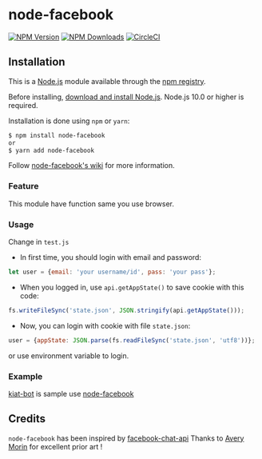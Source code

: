 # node-facebook

  [![NPM Version][npm-image]][npm-url]
  [![NPM Downloads][downloads-image]][downloads-url]
  [![CircleCI][circleci-image]][circleci-url]

## Installation

This is a [Node.js](https://nodejs.org/en/) module available through the
[npm registry](https://www.npmjs.com/).

Before installing, [download and install Node.js](https://nodejs.org/en/download/).
Node.js 10.0 or higher is required.

Installation is done using `npm` or `yarn`:

```bash
$ npm install node-facebook
or
$ yarn add node-facebook
```

Follow [node-facebook's wiki](https://github.com/Hongarc/node-facebook/wiki)
for more information.

### Feature

This module have function same you use browser.

### Usage

Change in `test.js`

- In first time, you should login with email and password:

```js
let user = {email: 'your username/id', pass: 'your pass'};
```

- When you logged in, use `api.getAppState()` to save cookie with this code:

```js
fs.writeFileSync('state.json', JSON.stringify(api.getAppState()));
```

- Now, you can login with cookie with file `state.json`:

```js
user = {appState: JSON.parse(fs.readFileSync('state.json', 'utf8'))};
```

or use environment variable to login.

### Example

[kiat-bot](https://github.com/Hongarc/kiat-bot) is sample use [node-facebook](https://github.com/Hongarc/node-facebook)

## Credits

`node-facebook` has been inspired by [facebook-chat-api](https://github.com/Schmavery/facebook-chat-api)
Thanks to [Avery Morin](https://github.com/Schmavery) for excellent prior art !

[npm-image]: https://img.shields.io/npm/v/node-facebook.svg
[npm-url]: https://npmjs.org/package/node-facebook
[downloads-image]: https://img.shields.io/npm/dm/node-facebook.svg
[downloads-url]: https://npmjs.org/package/node-facebook
[circleci-image]: https://circleci.com/gh/Hongarc/node-facebook.svg?style=shield&circle-token=c610044c788b4dbe2ed19f9a27a19afc37cacf57
[circleci-url]: https://circleci.com/gh/Hongarc/node-facebook
